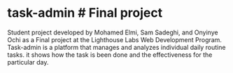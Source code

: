 # task-admin # Final project 

Student project developed by Mohamed Elmi, Sam Sadeghi, and Onyinye Ochi as a Final project at the Lighthouse Labs Web Development Program. Task-admin is a platform that manages and analyzes individual daily routine tasks. it shows how the task is been done and the effectiveness for the particular day.
